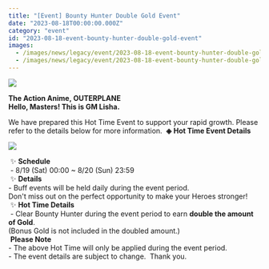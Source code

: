 ```yaml
---
title: "[Event] Bounty Hunter Double Gold Event"
date: "2023-08-18T00:00:00.000Z"
category: "event"
id: "2023-08-18-event-bounty-hunter-double-gold-event"
images:
  - /images/news/legacy/event/2023-08-18-event-bounty-hunter-double-gold-event/d868f7e7a2b040b8bf80c902a7330b82.webp
  - /images/news/legacy/event/2023-08-18-event-bounty-hunter-double-gold-event/b99196c80bfe43fc8f72069de091a5f2_002.webp
---
```


![](/images/news/legacy/event/2023-08-18-event-bounty-hunter-double-gold-event/d868f7e7a2b040b8bf80c902a7330b82.webp)

**The Action Anime, OUTERPLANE  
Hello, Masters! This is GM Lisha.**  
  
We have prepared this Hot Time Event to support your rapid growth. Please refer to the details below for more information.  **◈** **Hot Time Event Details**

![](/images/news/legacy/event/2023-08-18-event-bounty-hunter-double-gold-event/b99196c80bfe43fc8f72069de091a5f2_002.webp)

  
 ✨ **Schedule**   
 - 8/19 (Sat) 00:00 ~ 8/20 (Sun) 23:59  
 ✨ **Details**  
\- Buff events will be held daily during the event period.  
Don't miss out on the perfect opportunity to make your Heroes stronger!  ✨ **Hot Time Details**  
 - Clear Bounty Hunter during the event period to earn **double the amount of Gold**.  
(Bonus Gold is not included in the doubled amount.)  
 **Please Note**   
\- The above Hot Time will only be applied during the event period.  
\- The event details are subject to change.  Thank you.
